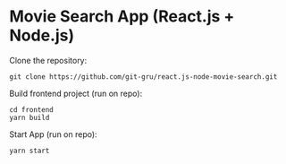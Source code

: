 
Movie Search App (React.js + Node.js)
========================================

Clone the repository:
```
git clone https://github.com/git-gru/react.js-node-movie-search.git
```

Build frontend project (run on repo):
```
cd frontend
yarn build
```

Start App (run on repo):
```
yarn start
```
